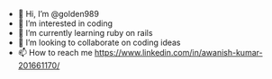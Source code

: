 - 👋 Hi, I’m @golden989
- 👀 I’m interested in coding
- 🌱 I’m currently learning ruby on rails
- 💞️ I’m looking to collaborate on coding ideas
- 📫 How to reach me https://www.linkedin.com/in/awanish-kumar-201661170/

<!---
golden989/golden989 is a ✨ special ✨ repository because its `README.md` (this file) appears on your GitHub profile.
You can click the Preview link to take a look at your changes.
--->
